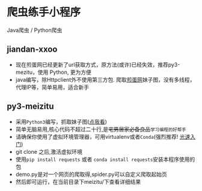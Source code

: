 # 爬虫练手小程序
Java爬虫 / Python爬虫

## jiandan-xxoo 
+ 现在煎蛋网已经更新了url获取方式，原方法(或许)已经失效，推荐py3-mezitu，使用 Python, 更为方便
+ java编写，除Httpclient外不使用第三方包. 爬取[煎蛋网](http://jandan.net/ooxx)妹子图，没有多线程，代理IP等，简单易用，适合新手

## py3-meizitu
+ 采用`Python3`编写，抓取妹子图([点我看](http://www.meizitu.com/))
+ 简单无脑易用,核心代码不超过二十行,是~~宅男居家必备良品~~`学习编程的好帮手`
+ 请确保你使用了虚拟环境管理器，可用virtualenv或者`Conda`(强烈推荐! [光速入门](https://zhuanlan.zhihu.com/p/22678445))
+ git clone 之后,激活虚拟环境
+ 使用`pip install requests` 或者 `conda install requests`安装本程序使用的包
+ demo.py是对一个网页的爬取得,spider.py可以自定义爬取起始页 
+ 然后即可运行，在当前目录下meizitu/下查看详细结果
